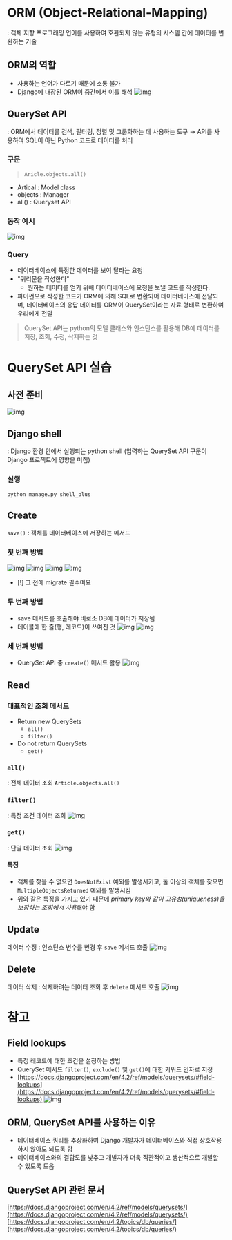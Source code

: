 # ORM (Object-Relational-Mapping)
: 객체 지향 프로그래밍 언어를 사용하여 호환되지 않는 유형의 시스템 간에 데이터를 변환하는 기술
## ORM의 역할
- 사용하는 언어가 다르기 때문에 소통 불가
- Django에 내장된 ORM이 중간에서 이를 해석
![img](../img/240325_1.png)
## QuerySet API
: ORM에서 데이터를 검색, 필터링, 정렬 및 그룹화하는 데 사용하는 도구
→ API를 사용하여 SQL이 아닌 Python 코드로 데이터를 처리
### 구문
> `Aricle.objects.all()`
- Artical : Model class
- objects : Manager
- all() : Queryset API
### 동작 예시
![img](../img/240325_2.png)
### Query
- 데이터베이스에 특정한 데이터를 보여 달라는 요청
- "쿼리문을 작성한다"
	- 원하는 데이터를 얻기 위해 데이터베이스에 요청을 보낼 코드를 작성한다.
- 파이썬으로 작성한 코드가 ORM에 의해 SQL로 변환되어 데이터베이스에 전달되며, 데이터베이스의 응답 데이터를 ORM이 QuerySet이라는 자료 형태로 변환하여 우리에게 전달
> QuerySet API는 python의 모델 클래스와 인스턴스를 활용해 DB에 데이터를 저장, 조회, 수정, 삭제하는 것
# QuerySet API 실습
## 사전 준비
![img](../img/240325_3.png)
## Django shell
: Django 환경 안에서 실행되는 python shell
(입력하는 QuerySet API 구문이 Django 프로젝트에 영향을 미침)
### 실행
`python manage.py shell_plus`
## Create
`save()` : 객체를 데이터베이스에 저장하는 메서드
### 첫 번째 방법
![img](../img/240325_4.png)
![img](../img/240325_5.png)
![img](../img/240325_6.png)
![img](../img/240325_7.png)
- [!] 그 전에 migrate 필수여요
### 두 번째 방법
- save 메서드를 호출해야 비로소 DB에 데이터가 저장됨
- 테이블에 한 줄(행, 레코드)이 쓰여진 것
![img](../img/240325_8.png)
![img](../img/240325_9.png)
### 세 번째 방법
- QuerySet API 중 `create()` 메서드 활용
![img](../img/240325_10.png)
## Read
### 대표적인 조회 메서드
- Return new QuerySets
	- `all()`
	- `filter()`
- Do not return QuerySets
	- `get()`
### `all()`
: 전체 데이터 조회
`Article.objects.all()`
### `filter()`
: 특정 조건 데이터 조회
![img](../img/240325_11.png)
### `get()`
: 단일 데이터 조회
![img](../img/240325_12.png)
#### 특징
- 객체를 찾을 수 없으면 `DoesNotExist` 예외를 발생시키고, 둘 이상의 객체를 찾으면 `MultipleObjectsReturned` 예외를 발생시킴
- 위와 같은 특징을 가지고 있기 때문에 *primary key와  같이 고유성(uniqueness)을 보장하는 조회에서 사용*해야 함
## Update
데이터 수정 : 인스턴스 변수를 변경 후 `save` 메서드 호출
![img](../img/240325_13.png)
## Delete
데이터 삭제 : 삭제하려는 데이터 조회 후 `delete` 메서드 호출
![img](../img/240325_14.png)
# 참고
## Field lookups
- 특정 레코드에 대한 조건을 설정하는 방법
- QuerySet 메서드 `filter()`, `exclude()` 및 `get()`에 대한 키워드 인자로 지정
- [https://docs.djangoproject.com/en/4.2/ref/models/querysets/#field-lookups](https://docs.djangoproject.com/en/4.2/ref/models/querysets/#field-lookups)
![img](../img/240325_15.png)
## ORM, QuerySet API를 사용하는 이유
- 데이터베이스 쿼리를 추상화하여 Django 개발자가 데이터베이스와 직접 상호작용하지 않아도 되도록 함
- 데이터베이스와의 결합도를 낮추고 개발자가 더욱 직관적이고 생산적으로 개발할 수 있도록 도움
## QuerySet API 관련 문서
[https://docs.djangoproject.com/en/4.2/ref/models/querysets/](https://docs.djangoproject.com/en/4.2/ref/models/querysets/)
[https://docs.djangoproject.com/en/4.2/topics/db/queries/](https://docs.djangoproject.com/en/4.2/topics/db/queries/)